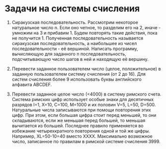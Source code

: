 # Задачи на системы счисления

1) Сиракузская последовательность. Рассмотрим некоторое натуральное число n. Если оно четное, то разделим его на 2, иначе - умножим на 3 и прибавим 1. Будем повторять такие действия, пока не получится 1. 
	Полученная последовательность называется сиракузская последовательность, а наибольшее из чисел последовательности - её вершиной.
	Написать программу, вычисляющую для заданного n последовательность, подсчитывающую число шагов в ней и находящую её вершину.
	
2) Перевести заданное пользователем число (целое, положительное) в заданную пользователем систему счисления (от 2  до 16). Для систем счисления более 9 использовать буквы английского алфавита ABCDEF.
	
3) Перевести заданное целое число (<4000) в систему римского счета.
	Система римских цифр использует особые знаки для десятичных разрядов I=1, X=10, C=100, M=1000 и их половин V=5, L=50, D=500.
	Натуральные числа записываются при помощи повторения этих цифр. При этом, если большая цифра стоит перед меньшей, то они складываются, если же меньшая перед большей, то меньшая вычитается из большей. Последнее правило применяется во избежание четырехкратного повторения одной и той же цифры. Например, XL=50-10=40 вместо XXXX.
	Максимально возможное число, записанное по правилам в римской системе счисления 3999. 
